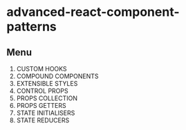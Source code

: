 # advanced-react-component-patterns

## Menu

1. CUSTOM HOOKS
2. COMPOUND COMPONENTS
3. EXTENSIBLE STYLES
4. CONTROL PROPS
5. PROPS COLLECTION
6. PROPS GETTERS
7. STATE INITIALISERS
8. STATE REDUCERS
